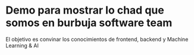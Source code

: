 # Demo para mostrar lo chad que somos en burbuja software team

El objetivo es convinar los conocimientos de frontend, backend y Machine Learning & AI